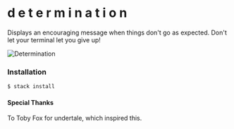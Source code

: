 # d e t e r m i n a t i o n

Displays an encouraging message when things don't go as expected. Don't let your terminal let you give up!

![Determination](http://i.giphy.com/3oxRmh6RObIqfhF7ag.gif)

### Installation

```bash
$ stack install
```

#### Special Thanks

To Toby Fox for undertale, which inspired this.
